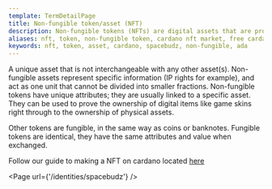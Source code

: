 ```yaml
---
template: TermDetailPage
title: Non-fungible token/asset (NFT)
description: Non-fungible tokens (NFTs) are digital assets that are provably unique, creating digital scarcity. They can't be duplicated or divided.
aliases: nft, token, non-fungible token, cardano nft market​, free cardano nfts​, cardano nft games​, cardano tales nft​, cardano token address​, ada nft​, spacebudz nft​, how do nft's work
keywords: nft, token, asset, cardano, spacebudz, non-fungible, ada
---
```


A unique asset that is not interchangeable with any other asset(s). 
Non-fungible assets represent specific information (IP rights for example), and act as one unit that cannot be divided into smaller fractions. Non-fungible tokens have unique attributes; they are usually linked to a specific asset. They can be used to prove the ownership of digital items like game skins right through to the ownership of physical assets.

Other tokens are fungible, in the same way as coins or banknotes. Fungible tokens are identical, they have the same attributes and value when exchanged.

Follow our guide to making a NFT on cardano located [here](https://docs.armada-alliance.com/learn/cardano-developer-guides/cardano-nft-collection-tutorial-coming-soon)

<Page url={'/identities/spacebudz'} />